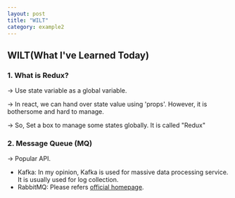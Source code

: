 ```yaml
---
layout: post
title: "WILT"
category: example2
---
```


## WILT(What I've Learned Today)

### 1. What is Redux?
 -> Use state variable as a global variable.
 
 -> In react, we can hand over state value using 'props'. However, it is bothersome and hard to manage.
 
 -> So, Set a box to manage some states globally. It is called "Redux"


### 2. Message Queue (MQ)
 -> Popular API.
 
 - Kafka: In my opinion, Kafka is used for massive data processing service. It is usually used for log collection.
 - RabbitMQ: Please refers [official homepage](https://www.rabbitmq.com/getstarted.html).
